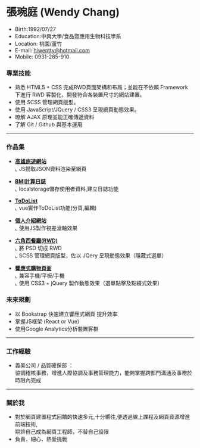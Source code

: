 # 張琬庭 (Wendy Chang)
- Birth:1992/07/27
- Education:中興大學/食品暨應用生物科技學系
- Location: 桃園/蘆竹
- E-mail: hiwentty@hotmail.com
- Mobile: 0931-285-910

### 專業技能
- 熟悉 HTML5 + CSS 完成RWD頁面架構和布局；並能在不依賴 Framework 下進行 RWD 客製化，開發符合各裝置尺寸的網站建置。
- 使用 SCSS 管理網頁版型。 
- 使用 JavaScript/JQuery / CSS3 呈現網頁動態效果。
- 暸解 AJAX 原理並能正確傳遞資料
- 了解 Git / Github 與基本運用

<hr>

### 作品集 

- <a href="https://hiwentty.github.io/Kaohsiung%20Traval%20information/project.html" target="_blank"><B>高雄旅遊網站</B></a> <BR>
  ⌞ JS撈取JSON資料渲染至網頁
  
- <a href="https://hiwentty.github.io/BMI%20counter/BMI_counter.html" target="_blank"><B>BMI計算日誌</B></a> <BR>
  ⌞ localstorage儲存使用者資料,建立日誌功能

- <a href="https://hiwentty.github.io/todolist%20vue/index.html" target="_blank"><B>ToDoList</B></a> <BR>
  ⌞ vue實作ToDoList功能(分頁,編輯)

- <a href="https://hiwentty.github.io/" target="_blank"><B>個人介紹網站</B></a> <BR>
  ⌞ 使用JS製作視差滾軸效果

- <a href="https://hiwentty.github.io/hexburger/index.html" target="_blank"><B>六角西餐廳(RWD)</B></a> <BR>
  ⌞ 將 PSD 切成 RWD <BR>
  ⌞ SCSS 管理網頁版型，佐以 JQery 呈現動態效果（隱藏式選單）<BR>

- <a href="https://hiwentty.github.io/hexburger/shopcar.html" target="_blank"><B>響應式購物頁面</B></a> <BR>
  ⌞ 兼容手機/平板/手機<BR>
  ⌞ 使用 CSS3 + jQuery 製作動態效果（選單點擊及點綴式效果）<BR>
  

### 未來規劃
- 以 Bookstrap 快速建立響應式網頁 提升效率
- 掌握JS框架 (React or Vue)
- 使用Google Analytics分析裝置客群
<hr>


### 工作經驗 
-  義美公司 / 品質確保部 ： <br>
    <span>協調稽核事務，增進人際協調及事務管理能力，能夠掌握跨部門溝通及事務於時限內完成</span><BR>
<hr>

### 關於我
- 對於網頁建置程式回饋的快速多元,十分嚮往,便透過線上課程及網頁資源增進前端技術,<BR>
  期許自己成為網頁工程師，不替自己設限<BR>
- 負責．細心．熱愛挑戰<BR>


